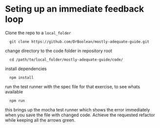 # Seting up an immediate feedback loop

Clone the repo to a `local_folder`

```shell
  git clone https://github.com/DrBoolean/mostly-adequate-guide.git
```

change directory to the code folder in repository root
```shell
  cd /path/to/local_folder/mostly-adequate-guide/code/
```

install dependencies
```shell
  npm install
```

run the test runner with the spec file for that exercise, to see whats available
```shell
  npm run
```

this brings up the mocha test runner which shows the error immediately when you save the file with changed code. Achieve the requested refactor while keeping all the arrows green.

